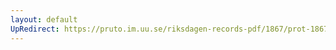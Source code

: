 ```yaml
---
layout: default
UpRedirect: https://pruto.im.uu.se/riksdagen-records-pdf/1867/prot-1867--ak--313/prot-1867--ak--313_052.pdf
---
```

